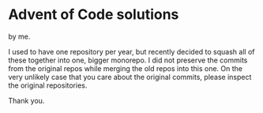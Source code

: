 # Advent of Code solutions

by me.

I used to have one repository per year, but recently decided to squash all of these together into one, bigger monorepo. I did not preserve the commits from the original repos while merging the old repos into this one. On the very unlikely case that you care about the original commits, please inspect the original repositories.

Thank you.
